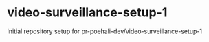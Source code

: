 # video-surveillance-setup-1

Initial repository setup for pr-poehali-dev/video-surveillance-setup-1